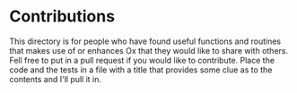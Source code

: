 # Contributions

This directory is for people who have found useful functions and routines that makes use of or enhances Ox that they
would like to share with others. Fell free to put in a pull request if you would like to contribute. Place the code and
the tests in a file with a title that provides some clue as to the contents and I'll pull it in.



